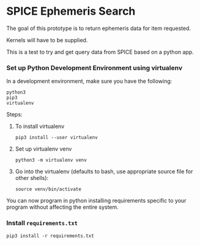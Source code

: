 # SPICE Ephemeris Search

The goal of this prototype is to return ephemeris data for item requested.

Kernels will have to be supplied.

This is a test to try and get query data from SPICE based on a python app.

### Set up Python Development Environment using virtualenv
In a development environment, make sure you have the following:
```
python3
pip3
virtualenv
```
Steps:

1. To install virtualenv
   ```
   pip3 install --user virtualenv
   ```
1. Set up virtualenv venv
   ```
   python3 -m virtualenv venv
   ```
1. Go into the virtualenv (defaults to bash, use appropriate source file for other shells):
   ```
   source venv/bin/activate
   ```
You can now program in python installing requirements specific to your program without affecting the entire system.


### Install `requirements.txt`
```
pip3 install -r requirements.txt
```
